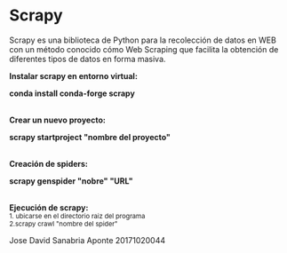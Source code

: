 # Scrapy

Scrapy es una biblioteca de Python para la recolección de datos en WEB con un método conocido cómo Web Scraping que facilita la obtención de diferentes tipos de datos en forma masiva.

<strong>Instalar scrapy en entorno virtual: <p>conda install conda-forge scrapy</p></strong>
<br>
<strong>Crear un nuevo proyecto:<p> scrapy startproject "nombre del proyecto"</p></strong>
<br>
<strong>Creación de spiders:<p> scrapy genspider "nobre" "URL"</p></strong>
<br>
<strong>Ejecución de scrapy:</strong> 
  <br>
  <sub>1. ubicarse en el directorio raiz del programa</sub>
  <br>
  <sub>2.scrapy crawl "nombre del spider"</sub>


Jose David Sanabria Aponte 20171020044
